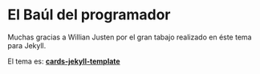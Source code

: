# El Baúl del programador

Muchas gracias a Willian Justen por el gran tabajo realizado en éste tema para Jekyll.

El tema es: **[cards-jekyll-template](https://github.com/willianjusten/cards-jekyll-template)**
